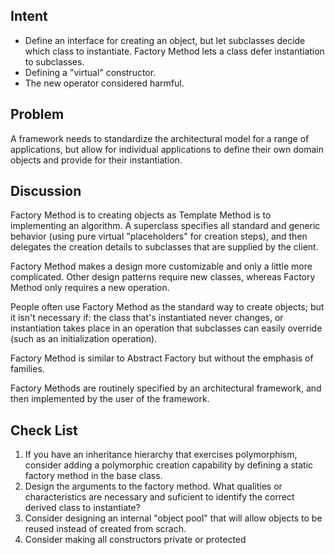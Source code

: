 ## Intent

- Define an interface for creating an object, but let subclasses decide which
class to instantiate. Factory Method lets a class defer instantiation to subclasses.
- Defining a "virtual" constructor.
- The new operator considered harmful.

## Problem

A framework needs to standardize the architectural model for a range of applications,
but allow for individual applications to define their own domain objects and provide
for their instantiation.

## Discussion

Factory Method is to creating objects as Template Method is to implementing an
algorithm. A superclass specifies all standard and generic behavior (using pure virtual
"placeholders" for creation steps), and then delegates the creation details to
subclasses that are supplied by the client.

Factory Method makes a design more customizable and only a little more complicated.
Other design patterns require new classes, whereas Factory Method only requires
a new operation.

People often use Factory Method as the standard way to create objects; but it isn't
necessary if: the class that's instantiated never changes, or instantiation takes place
in an operation that subclasses can easily override (such as an initialization operation).

Factory Method is similar to Abstract Factory but without the emphasis of families.

Factory Methods are routinely specified by an architectural framework, and then
implemented by the user of the framework.

## Check List

1. If you have an inheritance hierarchy that exercises polymorphism, consider adding
a polymorphic creation capability by defining a static factory method in the base class.
2. Design the arguments to the factory method. What qualities or characteristics
are necessary and suficient to identify the correct derived class to instantiate?
3. Consider designing an internal "object pool" that will allow objects to be reused
instead of created from scrach.
4. Consider making all constructors private or protected
